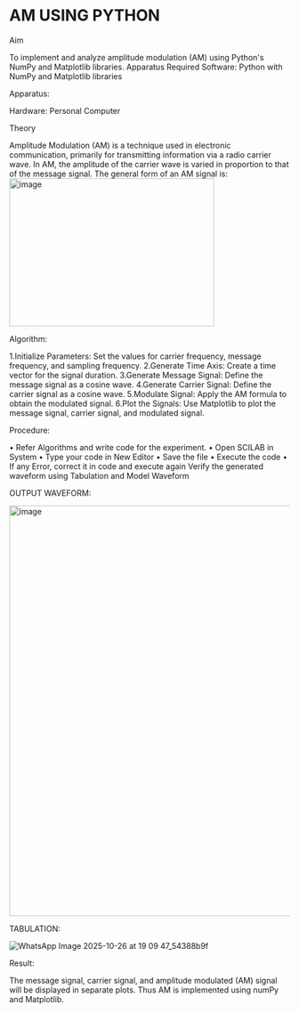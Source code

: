 # AM USING PYTHON
Aim

To implement and analyze amplitude modulation (AM) using Python's NumPy and Matplotlib libraries. Apparatus Required
Software: Python with NumPy and Matplotlib libraries

Apparatus:

Hardware: Personal Computer

Theory

Amplitude Modulation (AM) is a technique used in electronic communication, primarily for transmitting information via a radio carrier wave. In AM, the amplitude of the carrier wave is varied in proportion to that of the message signal. The general form of an AM signal is:
<img width="368" height="266" alt="image" src="https://github.com/user-attachments/assets/9a556d06-da9c-4586-93bb-53101452288f" />



Algorithm:

1.Initialize Parameters: Set the values for carrier frequency, message frequency, and sampling frequency.
2.Generate Time Axis: Create a time vector for the signal duration.
3.Generate Message Signal: Define the message signal as a cosine wave.
4.Generate Carrier Signal: Define the carrier signal as a cosine wave.
5.Modulate Signal: Apply the AM formula to obtain the modulated signal.
6.Plot the Signals: Use Matplotlib to plot the message signal, carrier signal, and modulated signal.

Procedure:

• Refer Algorithms and write code for the experiment. 
• Open SCILAB in System • Type your code in New Editor 
• Save the file • Execute the code
• If any Error, correct it in code and execute again Verify the generated waveform using Tabulation and Model Waveform

OUTPUT WAVEFORM:

<img width="1238" height="738" alt="image" src="https://github.com/user-attachments/assets/14d45c05-021f-4d55-a045-d4130d515942" />


TABULATION:


![WhatsApp Image 2025-10-26 at 19 09 47_54388b9f](https://github.com/user-attachments/assets/1b1bc905-3a44-422c-a9b5-098ae562608e)

Result:


The message signal, carrier signal, and amplitude modulated (AM) signal will be displayed in separate plots. Thus AM is implemented using numPy and Matplotlib.


